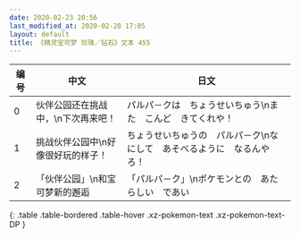 ```yaml
---
date: 2020-02-23 20:56
last_modified_at: 2020-02-28 17:05
layout: default
title: 《精灵宝可梦 珍珠／钻石》文本 455
---
```

| 编号 | 中文 | 日文 |
| ---- | ---- | ---- |
| 0 | 伙伴公园还在挑战中，\n下次再来吧！ | パルパ－クは　ちょうせいちゅう\nまた　こんど　きてくれや！ |
| 1 | 挑战伙伴公园中\n好像很好玩的样子！ | ちょうせいちゅうの　パルパ－ク\nなにして　あそべるように　なるんやろ！ |
| 2 | 「伙伴公园」\n和宝可梦新的邂逅 | 「パルパ－ク」\nポケモンとの　あたらしい　であい |
{: .table .table-bordered .table-hover .xz-pokemon-text .xz-pokemon-text-DP }